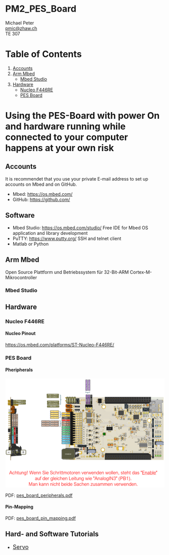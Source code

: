 # PM2_PES_Board

Michael Peter\
pmic@zhaw.ch\
TE 307

# Table of Contents
1. [Accounts](#accounts)
2. [Arm Mbed](#arm-mbed)
    * [Mbed Studio](#mbed-studio)
3. [Hardware](#hardware)
    * [Nucleo F446RE](#nucleo-f446re)
    * [PES Board](#pes-board)

# Using the PES-Board with power On and hardware running while connected to your computer happens at your own risk

## Accounts

It is recommendet that you use your private E-mail address to set up accounts on Mbed and on GitHub.

- Mbed: https://os.mbed.com/
- GitHub: https://github.com/


## Software

- Mbed Studio: https://os.mbed.com/studio/ Free IDE for Mbed OS application and library development
- PuTTY: https://www.putty.org/ SSH and telnet client
- Matlab or Python

## Arm Mbed

Open Source Plattform und Betriebssystem für 32-Bit-ARM Cortex-M-Mikrocontroller

### Mbed Studio

## Hardware

### Nucleo F446RE

#### Nucleo Pinout
https://os.mbed.com/platforms/ST-Nucleo-F446RE/

### PES Board

#### Pheripherals

![pes_board_peripherals.PNG](markdown/pes_board_peripherals.PNG "PES Board Pheripherals")
<!-- <img src="markdown/pes_board_peripherals.PNG" alt="PES Board Pheripherals" style="width:600px;"/> -->

PDF: [pes_board_peripherals.pdf](./datasheet/pes_board_peripherals.pdf)

#### Pin-Mapping

PDF: [pes_board_pin_mapping.pdf](./datasheet/pes_board_pin_mapping.pdf)


## Hard- and Software Tutorials

- [<font size="4"> Servo </font>](markdown/servo.md)


